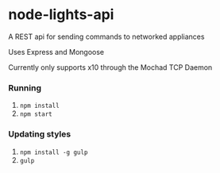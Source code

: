 # node-lights-api

A REST api for sending commands to networked appliances

Uses Express and Mongoose

Currently only supports x10 through the Mochad TCP Daemon

### Running
1. `npm install`
2. `npm start`

### Updating styles
1. `npm install -g gulp`
2. `gulp`
